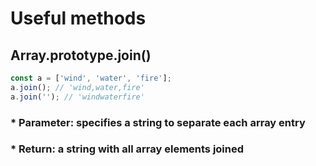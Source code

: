 # Useful methods

## Array.prototype.join()

```javascript
const a = ['wind', 'water', 'fire'];
a.join(); // 'wind,water,fire'
a.join(''); // 'windwaterfire'
```

### \* Parameter: specifies a string to separate each array entry

### \* Return: a string with all array elements joined
